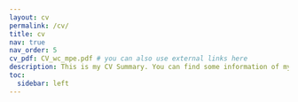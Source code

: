 ```yaml
---
layout: cv
permalink: /cv/
title: cv
nav: true
nav_order: 5
cv_pdf: CV_wc_mpe.pdf # you can also use external links here
description: This is my CV Summary. You can find some information of my academic and professional track.
toc:
  sidebar: left
---
```


